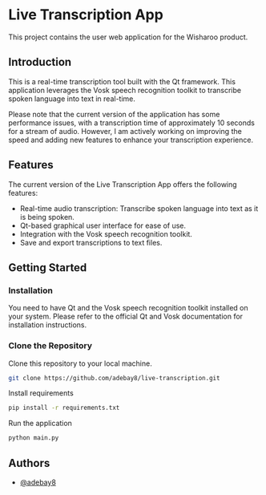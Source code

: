 
# Live Transcription App

This project contains the user web application for the Wisharoo product.  

## Introduction

This is a real-time transcription tool built with the Qt framework. This application leverages the Vosk speech recognition toolkit to transcribe spoken language into text in real-time. 

Please note that the current version of the application has some performance issues, with a transcription time of approximately 10 seconds for a stream of audio. However,  I am actively working on improving the speed and adding new features to enhance your transcription experience.

## Features

The current version of the Live Transcription App offers the following features:

- Real-time audio transcription: Transcribe spoken language into text as it is being spoken.
- Qt-based graphical user interface for ease of use.
- Integration with the Vosk speech recognition toolkit.
- Save and export transcriptions to text files.

## Getting Started

### Installation

You need to have Qt and the Vosk speech recognition toolkit installed on your system. Please refer to the official Qt and Vosk documentation for installation instructions.

### Clone the Repository

Clone this repository to your local machine.

```bash
git clone https://github.com/adebay8/live-transcription.git
```

Install requirements
```bash
pip install -r requirements.txt
```

Run the application
```bash
python main.py
```
## Authors

- [@adebay8](https://www.github.com/adebay8)

